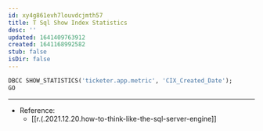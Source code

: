 ```yaml
---
id: xy4g861evh7louvdcjmth57
title: T Sql Show Index Statistics
desc: ''
updated: 1641409763912
created: 1641168992582
stub: false
isDir: false
---
```



```sql
DBCC SHOW_STATISTICS('ticketer.app.metric', 'CIX_Created_Date');
GO
```

---

- Reference:
  - [[r.(.2021.12.20.how-to-think-like-the-sql-server-engine]]

